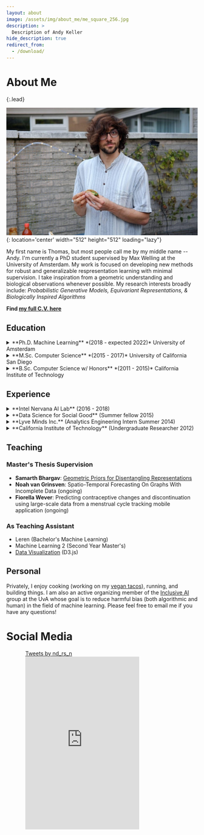 ```yaml
---
layout: about
image: /assets/img/about_me/me_square_256.jpg
description: >
  Description of Andy Keller
hide_description: true
redirect_from:
  - /download/
---
```

# About Me
{:.lead}

![me](/assets/img/about_me/me_long.jpg){: location='center' width="512" height="512" loading="lazy"}


My first name is Thomas, but most people call me by my middle name -- Andy. I'm currently a PhD student supervised by Max Welling at the University of Amsterdam. My work is focused on developing new methods for robust and generalizable respresentation learning with minimal supervision. I take inspiration from a geometric understanding and biological observations whenever possible. My research interests broadly include: *Probabilistic Generative Models, Equivariant Representations, & Biologically Inspired Algorithms*

**Find [my full C.V. here](/assets/img/about_me/cv.pdf)**

## Education
<details>
  <summary markdown="span"> **Ph.D. Machine Learning** *(2018 - expected 2022)* University of Amsterdam </summary>
  Supervisor: Max Welling <br/>
  Focus: Probabilistic Generative Models, Equivariance, Biologically Inspired Algorithms
</details>

<details>
  <summary markdown="span"> **M.Sc. Computer Science** *(2015 - 2017)* University of California San Diego </summary>
Supervisor: Garrison Cottrell<br/>
Thesis: <emph>Comparison and Fine-grained Analysis of Sequence Encoders for Natural Language Processing</emph><br/>
</details>

<details>
  <summary markdown="span"> **B.Sc. Computer Science w/ Honors** *(2011 - 2015)* California Institute of Technology  </summary>
  Supervisor: Yasser Abu-Mostafa
</details>


## Experience
<details>
  <summary markdown="span">  **Intel Nervana AI Lab** (2016 - 2018)  </summary>
  <ul>
    <li> Deep Learning Data Scientist (Sept. 2017 - Sept. 2018) </li>
    <li> Algorithms Engineer Intern (June 2016 - June 2017)</li>
  </ul>
</details>

<details>
  <summary markdown="span"> **Data Science for Social Good** (Summer fellow 2015) </summary>
  <ul>
    <li>Project Page: <a href='http://www.dssgfellowship.org/project/improving-long-term-financial-soundness-by-identifying-causes-of-home-abandonment-in-mexico/'>Improving Long-Term Financial Soundness by Identifying Causes of Home Abandonment in Mexico</a></li>
    <li>Paper: <a href="https://www.kdd.org/kdd2016/papers/files/adf0913-ackermannA.pdf">Designing Policy Recommendations to Reduce Home Abandonment in Mexico</a> . KDD 2016</li>
  </ul>
</details>

<details>
  <summary markdown="span"> **Lyve Minds Inc.** (Analytics Engineering Intern Summer 2014) </summary>
  <ul>
    <li>Developed supervised learning algorithm for automatic editing and summarization of user generated handheld video based on predicted level of interest.</li>
  </ul>
</details>

<details>
  <summary markdown="span"> **California Institute of Technology** (Undergraduate Researcher 2012) </summary>
  <ul>
    <li>Paper: <a href="https://arxiv.org/abs/1308.1483">Experimental Realization of a Nonlinear Acoustic Lens with a Tunable Focus</a></li>
    <li>Gathered and analyzed waveforms from an acoustinc lens to determine optimal characteristics of interface materials.</li>
  </ul>
</details>

## Teaching
### Master's Thesis Supervision
- **Samarth Bhargav**: [Geometric Priors for Disentangling Representations](http://scriptiesonline.uba.uva.nl/document/676481)
- **Noah van Grinsven**: Spatio-Temporal Forecasting On Graphs With Incomplete Data (ongoing)
- **Fiorella Wever**: Predicting contraceptive changes and discontinuation using large-scale data from a menstrual cycle tracking mobile application (ongoing)

### As Teaching Assistant
- Leren (Bachelor's Machine Learning)
- Machine Learning 2 (Second Year Master's)
- [Data Visualization](https://mas-dse.github.io/DSE241/exercises/) (D3.js) 

## Personal
Privately, I enjoy cooking (working on my [vegan tacos](https://www.instagram.com/tacosbygringos/)), running, and building things. I am also an active organizing member of the [Inclusive AI](https://uva-iai.github.io/) group at the UvA whose goal is to reduce harmful bias (both algorithmic and human) in the field of machine learning. Please feel free to email me if you have any questions!

# Social Media

<div style="width: 100%; overflow: hidden;">
     <div style="margin-left: 50px; width: 350px; float: left;">  <a class="twitter-timeline" data-width="300" data-theme="light" href="https://twitter.com/nd_rs_n?ref_src=twsrc%5Etfw">Tweets by nd_rs_n</a> <script async src="https://platform.twitter.com/widgets.js" charset="utf-8"></script></div>
     <div style="margin-left: 50px;"> <iframe height='454' width='300' frameborder='0' allowtransparency='true' scrolling='no' src='https://www.strava.com/athletes/29469611/latest-rides/5b9c0f7af24df56fcbe46f3d9aa50e6b5196723d'></iframe> </div>
</div>
